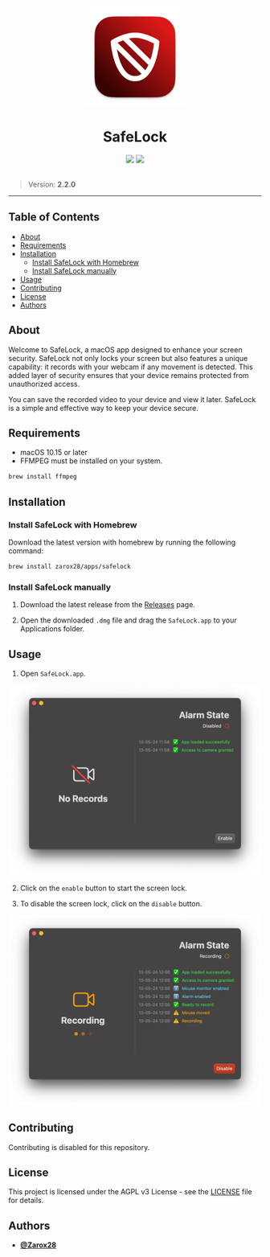 <div align="center">
	<img src="assets/logo.png" width="200"/>
	<h1>SafeLock</h1>
	<img src="https://img.shields.io/badge/swift-%23007ACC.svg?style=for-the-badge&logo=swift&logoColor=white"/>
	<img src="https://img.shields.io/badge/License-AGPL_v3-blue.svg?style=for-the-badge"/>
</div>

<br />

> Version: **2.2.0**

---

## Table of Contents

- [About](#about)
- [Requirements](#requirements)
- [Installation](#installation)
  - [Install SafeLock with Homebrew](#install-safelock-with-homebrew)
  - [Install SafeLock manually](#install-safelock-manually)
- [Usage](#usage)
- [Contributing](#contributing)
- [License](#license)
- [Authors](#authors)

## About

Welcome to SafeLock, a macOS app designed to enhance your screen security. SafeLock not only locks your screen but also features a unique capability: it records with your webcam if any movement is detected. This added layer of security ensures that your device remains protected from unauthorized access.

You can save the recorded video to your device and view it later. SafeLock is a simple and effective way to keep your device secure.

## Requirements

- macOS 10.15 or later
- FFMPEG must be installed on your system.

```bash
brew install ffmpeg
```

## Installation

### Install SafeLock with Homebrew

Download the latest version with homebrew by running the following command:

```bash
brew install zarox28/apps/safelock
```

### Install SafeLock manually

1. Download the latest release from the [Releases](https://github.com/Zarox28/SafeLock/releases/latest) page.

2. Open the downloaded `.dmg` file and drag the `SafeLock.app` to your Applications folder.

## Usage

1. Open `SafeLock.app`.

<div align="center">
	<img src="assets/default.png" width="500"/>
</div>

2. Click on the `enable` button to start the screen lock.

3. To disable the screen lock, click on the `disable` button.

<div align="center">
	<img src="assets/recording.png" width="500"/>
</div>

## Contributing

Contributing is disabled for this repository.

## License

This project is licensed under the AGPL v3 License - see the [LICENSE](LICENSE) file for details.

## Authors

- **[@Zarox28](https://github.com/Zarox28)**
